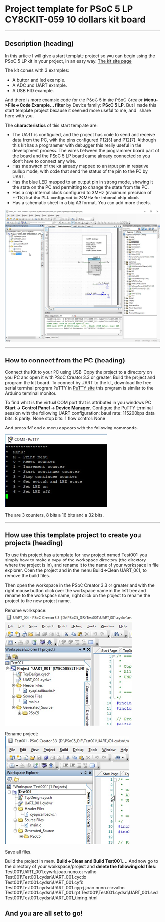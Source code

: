 # Project template for PSoC 5 LP CY8CKIT-059 10 dollars kit board
---
## Description (heading)

In this article I will give a start template project so you can begin using the PSoC 5 LP kit in your project, in an easy way.
[The kit site page](http://www.cypress.com/documentation/development-kitsboards/cy8ckit-059-psoc-5lp-prototyping-kit-onboard-programmer-and)

The kit comes with 3 examples:
- A button and led example.
- A ADC and UART example.
- A USB HID example.

And there is more example code for the PSoC 5 in the PSoC Creator **Menu->File->Code Example…** **filter** by Device family: **PSoC 5 LP**.
But I made this start template project because it seemed more useful to me, and I share here with you.


The **characteristics** of this start template are:
- The UART is configured, and the project has code to send and receive data from the PC, with the pins configured P12[6] and P12[7]. Although this kit has a programmer with debugger this really useful in the development process. The wires between the programmer board part of the board and the PSoC 5 LP board came already connected so you don’t have to connect any wire.
- Has the switch of the kit already mapped to an input pin in resistive pullup mode, with code that send the status of the pin to the PC by UART.
- Has the blue LED mapped to an output pin in strong mode, showing it the state on the PC and permitting to change the state from the PC.
- Has a chip internal clock configured to 3MHz (maximum precision of +-1%) but the PLL configured to 70MHz for internal chip clock.
- Has a schematic sheet in a big A3 format. You can add more sheets.


![Image 1](./images/PSoC_Creator_001.jpg)

---
## How to connect from the PC (heading)

Connect the Kit to your PC using USB.
Copy the project to a directory on you PC and open it with PSoC Creator 3.3 or greater.
Build the project and program the kit board.
To connect by UART to the kit, download the free serial terminal program PuTTY in [PuTTY site](http://www.chiark.greenend.org.uk/~sgtatham/putty/download.html)
this program is similar to the Arduino terminal monitor.

To find what is the virtual COM port that is attributed in you windows PC  **Start -> Control Panel -> Device Manager**.
Configure the PuTTY terminal session with the following UART configuration:
baud rate: 115200bps
data bits: 8
parity: None
stop bits: 1
flow control: None

And press ‘M’ and a menu appears with the following commands.

![Image 2](./images/PuTTY_menu.jpg)

The are 3 counters, 8 bits a 16 bits and a 32 bits.

---
## How use this template project to create you projects (heading)

To use this project has a template for new project named Test001, you simply have to make a copy of the workspace directory (the directory where the project is in), and rename it to the name of your workspace in file explorer.
Open the project and in the menu Build->Clean UART_001, to remove the build files.

Then open the workspace in the PSoC Creator 3.3 or greater and with the right mouse button click over the workspace name in the left tree and rename to the workspace name, right click on the project to rename the project to the new project name.

Rename workspace:
![Image 3](./images/PSoC_Creator_002.jpg)

Rename project:
![Image 4](./images/PSoC_Creator_003.jpg)

Save all files.

Build the project in menu **Build->Clean and Build Test001…**.
And now go to the directory of your workspace/project and **delete the following old files**:
Test001\UART_001.cywrk.joao.nuno.carvalho
Test001\Test001.cydsn\UART_001.cycdx
Test001\Test001.cydsn\UART_001.cyfit
Test001\Test001.cydsn\UART_001.cyprj.joao.nuno.carvalho
Test001\Test001.cydsn\UART_001.rpt
Test001\Test001.cydsn\UART_001.svd
Test001\Test001.cydsn\UART_001_timing.html

**And you are all set to go!**
---
